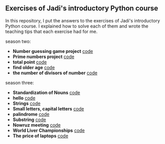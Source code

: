 ## Exercises of Jadi's introductory Python course
In this repository, I put the answers to the exercises of Jadi's introductory Python course. I explained how to solve each of them and wrote the teaching tips that each exercise had for me.



season two:
+ __Number guessing game project__  [code](https://github.com/pedramkhaledyan/Exercises_of_Jadi-s_introductory_Python_course/blob/master/season%202/Number%20guessing%20game%20project.py)
+ __Prime numbers project__ [code](https://github.com/pedramkhaledyan/Exercises_of_Jadi-s_introductory_Python_course/blob/master/season%202/prime.py)
+ __total point__ [code](https://github.com/pedramkhaledyan/Exercises_of_Jadi-s_introductory_Python_course/blob/master/season%202/total_point.py)
+ __find older age__ [code](https://github.com/pedramkhaledyan/Exercises_of_Jadi-s_introductory_Python_course/blob/main/season%202/older_age.py)
+ __the number of divisors of number__ [code](https://github.com/pedramkhaledyan/Exercises_of_Jadi-s_introductory_Python_course/blob/main/season%202/Divisor.py)
  
season three:
+ __Standardization of Nouns__ [code](https://github.com/pedramkhaledyan/Exercises_of_Jadi-s_introductory_Python_course/blob/main/season%203/Standardization%20of%20nouns.py)
+ __hello__ [code](https://github.com/pedramkhaledyan/Exercises_of_Jadi-s_introductory_Python_course/blob/main/season%203/hello.py)
+ __Strings__ [code](https://github.com/pedramkhaledyan/Exercises_of_Jadi-s_introductory_Python_course/blob/main/season%203/srtrings.py)
+ __Small letters, capital letters__ [code](https://github.com/pedramkhaledyan/Exercises_of_Jadi-s_introductory_Python_course/blob/main/season%203/Small%20letters%2C%20capital%20letters.py)
+ __palindrome__ [code](https://github.com/pedramkhaledyan/Exercises_of_Jadi-s_introductory_Python_course/blob/main/season%203/palindrome.py)
+ __Substring__ [code](https://github.com/pedramkhaledyan/Exercises_of_Jadi-s_introductory_Python_course/blob/main/season%203/Substring.py)
+ __Nowruz meeting__ [code](https://github.com/pedramkhaledyan/Exercises_of_Jadi-s_introductory_Python_course/blob/main/season%203/Nowruz%20meeting.py)
+ __World Liver Championships__ [code](https://github.com/pedramkhaledyan/Exercises_of_Jadi-s_introductory_Python_course/blob/main/season%203/World%20Liver%20Championships.py)
+ __The price of laptops__ [code](https://github.com/pedramkhaledyan/Exercises_of_Jadi-s_introductory_Python_course/blob/main/season%203/The%20price%20of%20laptops.py)